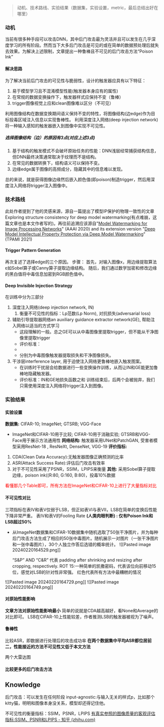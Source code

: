 >动机、技术路线、实验结果（数据集，实验设置，metric，最后总结出好在哪里）

### 动机
当前有很多种手段可以攻击DNN，其中后门攻击最为灵活并且可以发生在几乎深度学习的所有阶段。然而当下大多后门攻击是可见的或在简单的数据预处理后就失去效果。为解决上述限制，文章提出一种鲁棒且不可见的后门攻击方法“Poison Ink”

#### 解决思路
为了解决当前后门攻击的可见性与脆弱性，设计的触发器应具有以下特征：
1. 易于模型学习且不混淆模型性能(触发器本身应有的属性)
2. 在常规的数据变换操作下，触发器样式应保持不变（鲁棒）
3. trigger图像视觉上应和clean图像难以区分（不可见）

利用图像结构在数据变换期间语义保持不变的特性，将图像结构(边edge)作为目标投毒区域注入信息以实现鲁棒性。
利用深度注入网络(deep injection network)将一种输入感知的触发器嵌入到图像中实现不可见性。

##### 选择图像结构（边）的原因有3点(对应上述3点)
1. 基于结构的触发模式不会破坏原始任务的性能：DNN浅层经常捕获结构信息，但DNN最终决策通常取决于纹理而不是结构。
2. 在常见的数据转换下，结构语义可以保持不变。
3. 边缘edge属于图像的高频成分，隐藏其中的信息难以发现。

总的来说，就是获得图像边缘然后嵌入颜色值(即poison)制造trigger，然后用深度注入网络将trigger注入图像中。

### 技术路线
此处作者提到了他的灵感来源，源自一篇提出了模型IP保护的物理一致性的文章Exploring structure consistency for deep model watermarking(有点难崩，这篇文章也是本文作者写的)。再往前追溯应该源自"[Model Watermarking for Image Processing Networks](https://arxiv.org/pdf/2002.11088.pdf)" (AAAI 2020) and its extension version "[Deep Model Intellectual Property Protection via Deep Model Watermarking](https://ieeexplore.ieee.org/stamp/stamp.jsp?tp=&arnumber=9373945&tag=1)" (TPAMI 2021)

#### Trigger Pattern Generation
再次复述了选择edge的三个原因。
步骤：
首先，对输入图像x，用边缘提取算法ε如Sobel算子或Canny算子提取边缘结构。
随后，我们通过数学加密和修改边缘的黑白值将中毒信息加密到RGB颜色值中。

#### Deep Invisible Injection Strategy
在训练中分为三部分
1. 深度注入网络(deep injection network, IN)
	1. 衡量不可见性的指标：Lp范数(Lp Norm), 对抗损失(adversarial loss)
2. 辅助引导提取器网络an auxiliary guidance extractor network(GE), 帮助注入网络以适当的方式学习
	+ 这段理解的一般。总之GE可以从中毒图像里提取trigger，但不能从干净图像里提取trigger
	+ 评价标准：
	+ 
	+ 分别为中毒图像触发器提取损失和干净图像损失。
1. 干涉层interference layer, 用于迫使注入网络更鲁棒地嵌入触发图案。
	+ 在训练时干扰层会给数据进行一些变换操作训练，从而让IN和GE能更加鲁棒地隐藏触发器。
	+ 评价标准：IN和GE地损失函数之和
训练结束后，后两个会被抛弃，我们只需使用深度注入网络将trigger注入到图像。

### 实验结果

#### 实验设置
**数据集:** CIFAR-10; ImageNet; GTSRB; VGG-Face
+ ImageNet和CIFAR-10用于比较; CIFAR-10用于消融实验; GTSRB和VGG-Face用于展示方法通用性
**网络结构:** 触发器采用UNet和PatchGAN, 受害者模型采用ResNet-18 , ResNeXt, DenseNet, VGG-19
**评价指标:** 
1. CDA(Clean Data Accuracy):无触发器图像正确预测的比率
2. ASR(Attack Success Rate):评估后门攻击有效率
3. 对于不可见性采用了PSNR，SSIM，LPIPS来衡量
**其他:** 采用Sobel算子提取边缘，poison ink((R:80, G:160, B:80)，投毒10%数据

<font color="#ff0000">看懂那几个Table即可，所有方法在ImageNet和CIFAR-10上进行了大量指标对比</font>
#### 不可见性对比
三项指标在表IV和表V仅弱于LSB，但正如表VI与表VII，LSB在简单的变换后性能下降非常严重。
表IV和表V的Fooling Rate **(人类肉眼判断) : 仅有Poison Ink和LSB超过50%**
+ 从ImageNet数据集和CIFAR-10数据集中随机选取了50张干净图片，并为每种后门攻击方法生成了相应的50张中毒图片。随机展示一对图片（一张干净图片和一张中毒图片），30个人独立作答后选错的概率统计。
![[Pasted image 20240220164529.png]]


	“S&P” AND “C&R” 代表 padding after shrinking and resizing after cropping, respectively.
	ROT 15:一种简单的凯撒密码，代表该位向前移动15位，感觉对LSB的针对性非常强。
	红色代表所有方法中最糟糕的情况

![[Pasted image 20240220164729.png]]
![[Pasted image 20240220164749.png]]
#### 对原始性能影响
**文章方法对原始性能影响最小**
简单的说就是CDA越高越好，看None和Average的对比即可。
LSB在CIFAR-10上性能较差，作者推测LSB的触发器被视为了噪声。
#### 鲁棒性
比较ASR，即数据进行处理后的攻击成功率
**在两个数据集中平均ASR都位居前二，性能接近的方法不可见性又低于本文方法**

两个大雷达图

#### 比较更多的后门攻击方法









## Knowledge
后门攻击：可以发生在任何阶段
input-agnostic:与输入无关的样式p，比如那个kitty猫，明明和图像本身没关系，模型却还得记住他。

不可见性的衡量指标：SSIM，PSNR，LPIPS
[有真实参照的图像质量的客观评估指标:SSIM、PSNR和LPIPS - 知乎 (zhihu.com)](https://zhuanlan.zhihu.com/p/309892873)